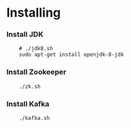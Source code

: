 # Installing

### Install JDK

```
    # ./jdk8.sh
    sudo apt-get install openjdk-8-jdk
```

### Install Zookeeper

```
    ./zk.sh
```

### Install Kafka

```
    ./kafka.sh
```
